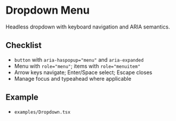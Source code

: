 # Dropdown Menu

Headless dropdown with keyboard navigation and ARIA semantics.

## Checklist
- `button` with `aria-haspopup="menu"` and `aria-expanded`
- Menu with `role="menu"`; items with `role="menuitem"`
- Arrow keys navigate; Enter/Space select; Escape closes
- Manage focus and typeahead where applicable

## Example
- `examples/Dropdown.tsx`
